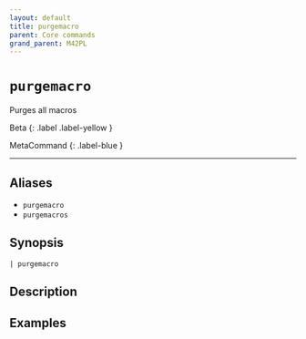 ```yaml
---
layout: default
title: purgemacro
parent: Core commands
grand_parent: M42PL
---
```


# `purgemacro`

Purges all macros

Beta
{: .label .label-yellow }

MetaCommand
{: .label-blue }

---


## Aliases

* `purgemacro`
* `purgemacros`

## Synopsis

```shell
| purgemacro 
```

## Description

## Examples

